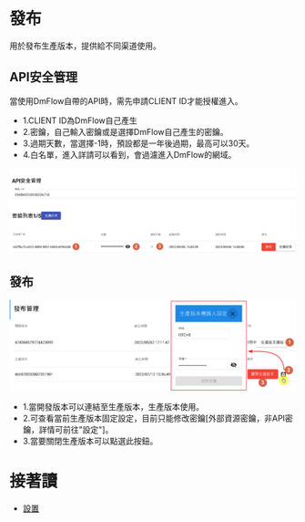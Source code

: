 # 發布
用於發布生產版本，提供給不同渠道使用。

## API安全管理

當使用DmFlow自帶的API時，需先申請CLIENT ID才能授權進入。

- 1.CLIENT ID為DmFlow自己產生
- 2.密鑰，自己輸入密鑰或是選擇DmFlow自己產生的密鑰。
- 3.過期天數，當選擇-1時，預設都是一年後過期，最高可以30天。
- 4.白名單，進入詳請可以看到，會過濾進入DmFlow的網域。

![](../../../../images/docs/Image117.png)

## 發布

![](../../../../images/docs/Image072.png)

- 1.當開發版本可以連結至生產版本，生產版本使用。
- 2.可查看當前生產版本固定設定，目前只能修改密鑰[外部資源密鑰，非API密鑰，詳情可前往"設定"]。
- 3.當要關閉生產版本可以點選此按鈕。

# 接著讀
- [設置](../../tutorials/docs/bot-setting.html)